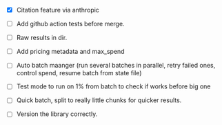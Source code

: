 - [x] Citation feature via anthropic

- [ ] Add github action tests before merge.

- [ ] Raw results in dir.

- [ ] Add pricing metadata and max_spend

- [ ] Auto batch maanger (run several batches in parallel, retry failed ones, control spend, resume batch from state file)
 - [ ] Test mode to run on 1% from batch to check if works before big one
 - [ ] Quick batch, split to really little chunks for quicker results.

- [ ] Version the library correctly.
